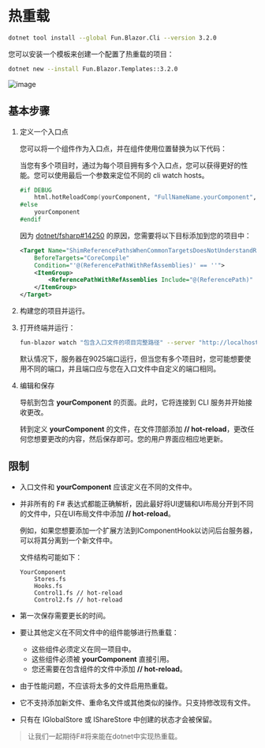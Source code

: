 # 热重载

```sh
dotnet tool install --global Fun.Blazor.Cli --version 3.2.0
```

您可以安装一个模板来创建一个配置了热重载的项目：

```sh
dotnet new --install Fun.Blazor.Templates::3.2.0
```

![image](../../assets/site-hot-reload.gif)

## 基本步骤

1. 定义一个入口点

    您可以将一个组件作为入口点，并在组件使用位置替换为以下代码：

    当您有多个项目时，通过为每个项目拥有多个入口点，您可以获得更好的性能。您可以使用最后一个参数来定位不同的 cli watch hosts。

    ```fsharp
    #if DEBUG       
        html.hotReloadComp(yourComponent, "FullNameName.yourComponent", "http://localhost:9025")
    #else
        yourComponent
    #endif
    ```

    因为 [dotnet/fsharp#14250](https://github.com/dotnet/fsharp/issues/14250) 的原因，您需要将以下目标添加到您的项目中：

    ```xml
    <Target Name="ShimReferencePathsWhenCommonTargetsDoesNotUnderstandReferenceAssemblies"
        BeforeTargets="CoreCompile"
        Condition="'@(ReferencePathWithRefAssemblies)' == ''">
        <ItemGroup>
            <ReferencePathWithRefAssemblies Include="@(ReferencePath)" />
        </ItemGroup>
    </Target>
    ```

2. 构建您的项目并运行。

3. 打开终端并运行：

    ```sh
    fun-blazor watch "包含入口文件的项目完整路径" --server "http://localhost:9025"
    ```

    默认情况下，服务器在9025端口运行，但当您有多个项目时，您可能想要使用不同的端口，并且端口应与您在入口文件中自定义的端口相同。

4. 编辑和保存

    导航到包含 **yourComponent** 的页面。此时，它将连接到 CLI 服务并开始接收更改。

    转到定义 **yourComponent** 的文件，在文件顶部添加 **// hot-reload**，更改任何您想要更改的内容，然后保存即可。您的用户界面应相应地更新。

## 限制

- 入口文件和 **yourComponent** 应该定义在不同的文件中。

- 并非所有的 F# 表达式都能正确解析，因此最好将UI逻辑和UI布局分开到不同的文件中，只在UI布局文件中添加 **// hot-reload**。

  例如，如果您想要添加一个扩展方法到IComponentHook以访问后台服务器，可以将其分离到一个新文件中。

  文件结构可能如下：

  ```
  YourComponent
      Stores.fs
      Hooks.fs
      Control1.fs // hot-reload
      Control2.fs // hot-reload
  ```

- 第一次保存需要更长的时间。

- 要让其他定义在不同文件中的组件能够进行热重载：

  - 这些组件必须定义在同一项目中。
  - 这些组件必须被 **yourComponent** 直接引用。
  - 您还需要在包含组件的文件中添加 **// hot-reload**。

- 由于性能问题，不应该将太多的文件启用热重载。

- 它不支持添加新文件、重命名文件或其他类似的操作。只支持修改现有文件。

- 只有在 IGlobalStore 或 IShareStore 中创建的状态才会被保留。


> 让我们一起期待F#将来能在dotnet中实现热重载。
